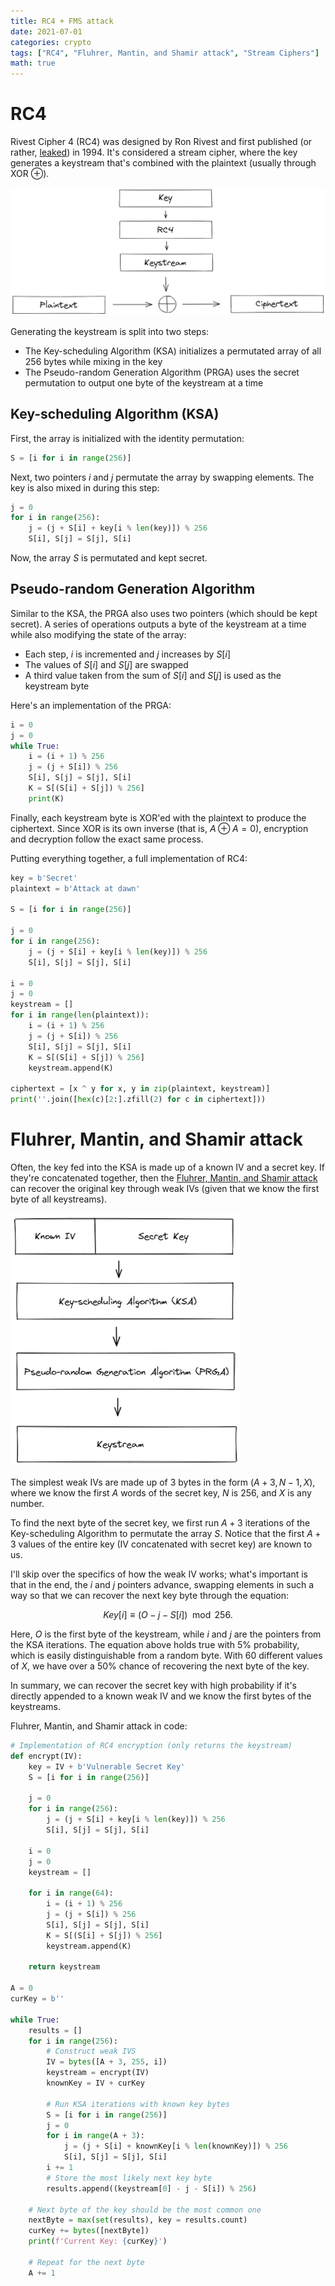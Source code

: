 ```yaml
---
title: RC4 + FMS attack
date: 2021-07-01
categories: crypto
tags: ["RC4", "Fluhrer, Mantin, and Shamir attack", "Stream Ciphers"]
math: true
---
```




# RC4

Rivest Cipher 4 (RC4) was designed by Ron Rivest and first published (or rather, [leaked](http://web.archive.org/web/20080404222417/http://cypherpunks.venona.com/date/1994/09/msg00304.html)) in 1994. It's considered a stream cipher, where the key generates a keystream that's combined with the plaintext (usually through XOR $\oplus$).

![RC4 Encryption](/assets/img/rc4/outline.PNG)

Generating the keystream is split into two steps:
- The Key-scheduling Algorithm (KSA) initializes a permutated array of all 256 bytes while mixing in the key
- The Pseudo-random Generation Algorithm (PRGA) uses the secret permutation to output one byte of the keystream at a time

## Key-scheduling Algorithm (KSA)

First, the array is initialized with the identity permutation:
```python
S = [i for i in range(256)]
```

Next, two pointers $i$ and $j$ permutate the array by swapping elements. The key is also mixed in during this step:
```python
j = 0
for i in range(256):
	j = (j + S[i] + key[i % len(key)]) % 256
	S[i], S[j] = S[j], S[i]
```

Now, the array $S$ is permutated and kept secret.

## Pseudo-random Generation Algorithm

Similar to the KSA, the PRGA also uses two pointers (which should be kept secret). A series of operations outputs a byte of the keystream at a time while also modifying the state of the array:
- Each step, $i$ is incremented and $j$ increases by $S[i]$
- The values of $S[i]$ and $S[j]$ are swapped
- A third value taken from the sum of $S[i]$ and $S[j]$ is used as the keystream byte

Here's an implementation of the PRGA:

```python
i = 0
j = 0
while True:
	i = (i + 1) % 256
	j = (j + S[i]) % 256
	S[i], S[j] = S[j], S[i]
	K = S[(S[i] + S[j]) % 256]
	print(K)
```

Finally, each keystream byte is XOR'ed with the plaintext to produce the ciphertext. Since XOR is its own inverse (that is, $A \oplus A = 0$), encryption and decryption follow the exact same process.

Putting everything together, a full implementation of RC4:
```python
key = b'Secret'
plaintext = b'Attack at dawn'

S = [i for i in range(256)]

j = 0
for i in range(256):
	j = (j + S[i] + key[i % len(key)]) % 256
	S[i], S[j] = S[j], S[i]

i = 0
j = 0
keystream = []
for i in range(len(plaintext)):
	i = (i + 1) % 256
	j = (j + S[i]) % 256
	S[i], S[j] = S[j], S[i]
	K = S[(S[i] + S[j]) % 256]
	keystream.append(K)

ciphertext = [x ^ y for x, y in zip(plaintext, keystream)]
print(''.join([hex(c)[2:].zfill(2) for c in ciphertext]))
```

# Fluhrer, Mantin, and Shamir attack

Often, the key fed into the KSA is made up of a known IV and a secret key. If they're concatenated together, then the [Fluhrer, Mantin, and Shamir attack](http://www.cs.cornell.edu/people/egs/615/rc4_ksaproc.pdf) can recover the original key through weak IVs (given that we know the first byte of all keystreams).

![RC4 IV concatenated with key](/assets/img/rc4/concatenation.png)

The simplest weak IVs are made up of 3 bytes in the form $(A+3, N-1, X)$, where we know the first $A$ words of the secret key, $N$ is 256, and $X$ is any number. 

To find the next byte of the secret key, we first run $A+3$ iterations of the Key-scheduling Algorithm to permutate the array $S$. Notice that the first $A+3$ values of the entire key (IV concatenated with secret key) are known to us. 

I'll skip over the specifics of how the weak IV works; what's important is that in the end, the $i$ and $j$ pointers advance, swapping elements in such a way so that we can recover the next key byte through the equation: 

$$Key[i] \equiv (O - j - S[i]) \mod 256.$$ 

Here, $O$ is the first byte of the keystream, while $i$ and $j$ are the pointers from the KSA iterations. The equation above holds true with $5\%$ probability, which is easily distinguishable from a random byte. With 60 different values of $X$, we have over a $50\%$ chance of recovering the next byte of the key. 

In summary, we can recover the secret key with high probability if it's directly appended to a known weak IV and we know the first bytes of the keystreams.

Fluhrer, Mantin, and Shamir attack in code:
```python
# Implementation of RC4 encryption (only returns the keystream)
def encrypt(IV):
	key = IV + b'Vulnerable Secret Key'
	S = [i for i in range(256)]

	j = 0
	for i in range(256):
		j = (j + S[i] + key[i % len(key)]) % 256
		S[i], S[j] = S[j], S[i]
	
	i = 0
	j = 0
	keystream = []

	for i in range(64):
		i = (i + 1) % 256
		j = (j + S[i]) % 256
		S[i], S[j] = S[j], S[i]
		K = S[(S[i] + S[j]) % 256]
		keystream.append(K)

	return keystream

A = 0
curKey = b''

while True:
	results = []
	for i in range(256):
		# Construct weak IVS
		IV = bytes([A + 3, 255, i])
		keystream = encrypt(IV)
		knownKey = IV + curKey

		# Run KSA iterations with known key bytes
		S = [i for i in range(256)]
		j = 0
		for i in range(A + 3):
			j = (j + S[i] + knownKey[i % len(knownKey)]) % 256
			S[i], S[j] = S[j], S[i]
		i += 1
		# Store the most likely next key byte
		results.append((keystream[0] - j - S[i]) % 256)

	# Next byte of the key should be the most common one
	nextByte = max(set(results), key = results.count)
	curKey += bytes([nextByte])
	print(f'Current Key: {curKey}')

	# Repeat for the next byte
	A += 1
```